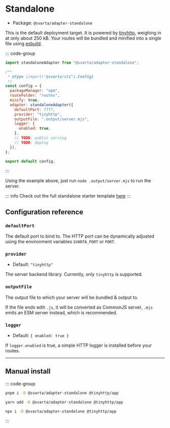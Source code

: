 # Standalone

- Package: `@svarta/adapter-standalone`

This is the default deployment target. It is powered by [tinyhttp](https://tinyhttp.v1rtl.site/), weighing in at only about 250 kB. Your routes will be bundled and minified into a single file using [esbuild](https://esbuild.github.io/).

::: code-group

```js [svarta.config.mjs]
import standaloneAdapter from "@svarta/adapter-standalone";

/**
 * @type {import("@svarta/cli").Config}
 */
const config = {
  packageManager: "npm",
  routeFolder: "routes",
  minify: true,
  adapter: standaloneAdapter({
    defaultPort: 7777,
    provider: "tinyhttp",
    outputFile: ".output/server.mjs",
    logger: {
      enabled: true,
    },
    // TODO: public serving
    // TODO: deploy
  }),
};

export default config;
```

:::

Using the example above, just run `node .output/server.mjs` to run the server.

::: info
Check out the full standalone starter template [here](https://github.com/svartajs/svarta/tree/main/templates/starter-http)
:::

## Configuration reference

### `defaultPort`

The default port to bind to. The HTTP port can be dynamically adjusted using the environment variables `SVARTA_PORT` or `PORT`.

### `provider`

- Default: `"tinyhttp"`

The server backend library. Currently, only `tinyhttp` is supported.

### `outputFile`

The output file to which your server will be bundled & output to.

If the file ends with `.js`, it will be converted as CommonJS server, `.mjs` emits an ESM server instead, which is recommended.

### `logger`

- Default: `{ enabled: true }`

If `logger.enabled` is true, a simple HTTP logger is installed before your routes.

<!-- // TODO: public serving
// TODO: deploy -->

---

## Manual install

<!-- TODO: peers not required with auto install -->

::: code-group

```bash [pnpm]
pnpm i -D @svarta/adapter-standalone @tinyhttp/app
```

```bash [yarn]
yarn add -D @svarta/adapter-standalone @tinyhttp/app
```

```bash [npm]
npx i -D @svarta/adapter-standalone @tinyhttp/app
```

:::
